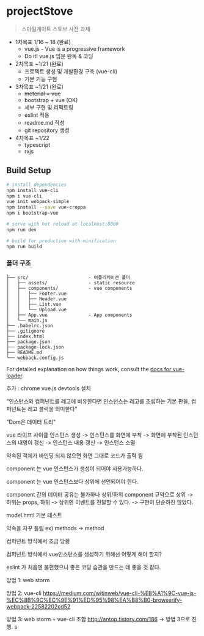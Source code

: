 # projectStove

> 스마일게이트 스토브 사전 과제 

* 1차목표 1/16 ~ 18 (완료)
  * vue.js -  Vue is a progressive framework 
  * Do it! vue.js 입문 완독 & 코딩 
* 2차목표 ~1/21 (완료)
  * 프로젝트 생성 및 개발환경 구축 (vue-cli)
  * 기본 기능 구현 
* 3차목표 ~1/21 (완료)
  * ~~meterial + vue~~
  * bootstrap + vue (OK)
  * 세부 구현 및 리펙토링
  * eslint 적용
  * readme.md 작성
  * git repository 생성
* 4차목표 ~1/22 
  * typescript
  * rxjs

## Build Setup

``` bash
# install dependencies
npm install vue-cli
npm i vue-cli
vue init webpack-simple
npm install --save vue-croppa
npm i bootstrap-vue

# serve with hot reload at localhost:8080
npm run dev

# build for production with minification
npm run build
```
### 폴더 구조
```
├── src/                      - 어플리케이션 폴더
│   ├── assets/               - static resource
│   ├── components/           - vue components
│   │   ├── Footer.vue        
│   │   ├── Header.vue        
│   │   ├── List.vue       
│   │   └── Upload.vue
│   ├── App.vue               - App components
│   └── main.js               
├── .babelrc.json             
├── .gitignore                
├── index.html                
├── package.json              
├── package-lock.json         
├── README.md                 
└── webpack.config.js         
```
For detailed explanation on how things work, consult the [docs for vue-loader](http://vuejs.github.io/vue-loader).


추가 : chrome vue.js devtools 설치

"인스턴스와 컴퍼넌트를 레고에 비유한다면 인스턴스는 레고를 조립하는 기본 판을, 컴퍼넌트는 레고 블럭을 의미한다"

"Dom은 데이터 트리"

vue 라이프 사이클 인스턴스 생성 -> 인스턴스를 화면에 부착 -> 화면에 부착된 인스턴스의 내영이 갱신 -> 인스턴스 내용 갱신 -> 인스턴스 소멸

약속된 객체가 바인딩 되지 않으면 화면 그대로 코드가 출력 됨

component 는 vue 인스턴스가 생성이 되어야 사용가능하다.

component 는 vue 인스턴스보다 상위에 선언되어야 한다.

component 간의 데이터 공유는 불가하나 상위/하위 component 규약으로 상위 -> 하위는 props, 하위 -> 상위엔 이벤트를 전달할 수 있다. -> 구현이 단순하진 않았다.

model.hmtl 기본 테스트

약속을 자꾸 틀림 ex) methods -> method

컴퍼넌트 방식에서 조금 당황

컴퍼넌트 방식에서 vue인스턴스를 생성하기 위해선 어떻게 해야 할지?

eslint 가 처음엔 불편했으나 좋은 코딩 습관을 만드는 데 좋을 것 같다.



방법 1: web storm

방법 2: vue-cli https://medium.com/witinweb/vue-cli-%EB%A1%9C-vue-js-%EC%8B%9C%EC%9E%91%ED%95%98%EA%B8%B0-browserify-webpack-22582202cd52

방법 3: web storm + vue-cli 조합 http://antop.tistory.com/186 -> 방법 3으로 진행. s
